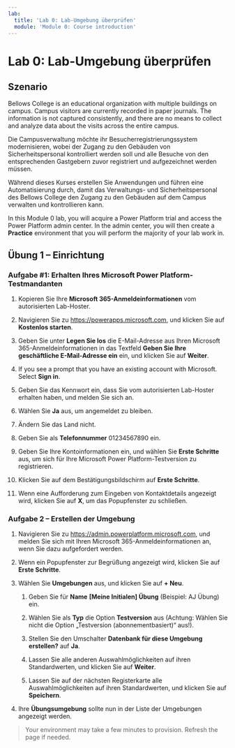 ```yaml
---
lab:
  title: 'Lab 0: Lab-Umgebung überprüfen'
  module: 'Module 0: Course introduction'
---
```


# <a name="lab-0-validate-lab-environment"></a>Lab 0: Lab-Umgebung überprüfen

## <a name="scenario"></a>Szenario

Bellows College is an educational organization with multiple buildings on campus. Campus visitors are currently recorded in paper journals. The information is not captured consistently, and there are no means to collect and analyze data about the visits across the entire campus.

Die Campusverwaltung möchte ihr Besucherregistrierungssystem modernisieren, wobei der Zugang zu den Gebäuden von Sicherheitspersonal kontrolliert werden soll und alle Besuche von den entsprechenden Gastgebern zuvor registriert und aufgezeichnet werden müssen.

Während dieses Kurses erstellen Sie Anwendungen und führen eine Automatisierung durch, damit das Verwaltungs- und Sicherheitspersonal des Bellows College den Zugang zu den Gebäuden auf dem Campus verwalten und kontrollieren kann.

In this Module 0 lab, you will acquire a Power Platform trial and access the Power Platform admin center. In the admin center, you will then create a <bpt id="p1">**</bpt>Practice<ept id="p1">**</ept> environment that you will perform the majority of your lab work in.

## <a name="exercise-1--setup"></a>Übung 1 – Einrichtung

### <a name="task-1---acquire-your-microsoft-power-platform-trial-tenant"></a>Aufgabe \#1: Erhalten Ihres Microsoft Power Platform-Testmandanten

1. Kopieren Sie Ihre **Microsoft 365-Anmeldeinformationen** vom autorisierten Lab-Hoster.

1. Navigieren Sie zu <https://powerapps.microsoft.com>, und klicken Sie auf **Kostenlos starten**.

1. Geben Sie unter **Legen Sie los** die E-Mail-Adresse aus Ihren Microsoft 365-Anmeldeinformationen in das Textfeld **Geben Sie Ihre geschäftliche E-Mail-Adresse ein** ein, und klicken Sie auf **Weiter**.

1. If you see a prompt that you have an existing account with Microsoft. Select <bpt id="p1">**</bpt>Sign in<ept id="p1">**</ept>.

1. Geben Sie das Kennwort ein, dass Sie vom autorisierten Lab-Hoster erhalten haben, und melden Sie sich an.

1. Wählen Sie **Ja** aus, um angemeldet zu bleiben.

1. Ändern Sie das Land nicht.

1. Geben Sie als **Telefonnummer** 01234567890 ein.

1. Geben Sie Ihre Kontoinformationen ein, und wählen Sie **Erste Schritte** aus, um sich für Ihre Microsoft Power Platform-Testversion zu registrieren.

1. Klicken Sie auf dem Bestätigungsbildschirm auf **Erste Schritte**.

1. Wenn eine Aufforderung zum Eingeben von Kontaktdetails angezeigt wird, klicken Sie auf **X**, um das Popupfenster zu schließen.

### <a name="task-2--create-environment"></a>Aufgabe 2 – Erstellen der Umgebung

1. Navigieren Sie zu <https://admin.powerplatform.microsoft.com>, und melden Sie sich mit Ihren Microsoft 365-Anmeldeinformationen an, wenn Sie dazu aufgefordert werden.

1. Wenn ein Popupfenster zur Begrüßung angezeigt wird, klicken Sie auf **Erste Schritte**.

1. Wählen Sie **Umgebungen** aus, und klicken Sie auf **+ Neu**.

    1. Geben Sie für **Name**  **[Meine Initialen] Übung** (Beispiel: AJ Übung) ein.

    1. Wählen Sie als **Typ** die Option **Testversion** aus (Achtung: Wählen Sie nicht die Option „Testversion (abonnementbasiert)“ aus!).

    1. Stellen Sie den Umschalter **Datenbank für diese Umgebung erstellen?** auf **Ja**.

    1. Lassen Sie alle anderen Auswahlmöglichkeiten auf ihren Standardwerten, und klicken Sie auf **Weiter**.

    1. Lassen Sie auf der nächsten Registerkarte alle Auswahlmöglichkeiten auf ihren Standardwerten, und klicken Sie auf **Speichern**.

1. Ihre **Übungsumgebung** sollte nun in der Liste der Umgebungen angezeigt werden.

> Your environment may take a few minutes to provision. Refresh the page if needed.
